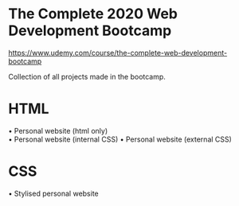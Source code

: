 # The Complete 2020 Web Development Bootcamp

https://www.udemy.com/course/the-complete-web-development-bootcamp

Collection of all projects made in the bootcamp.

# HTML

• Personal website (html only)  
• Personal website (internal CSS)
• Personal website (external CSS)

# CSS

• Stylised personal website
